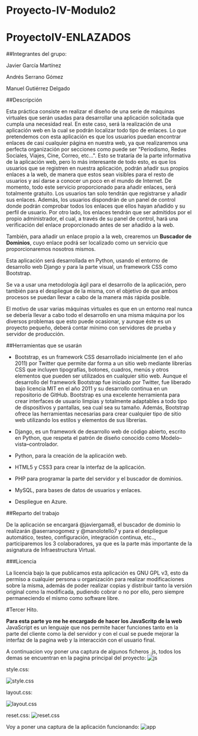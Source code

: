 # Proyecto-IV-Modulo2

# ProyectoIV-ENLAZADOS

##Integrantes del grupo:

Javier García Martínez

Andrés Serrano Gómez

Manuel Gutiérrez Delgado

##Descripción

Esta práctica consiste en realizar el diseño de una serie de máquinas virtuales que serán usadas para desarrollar una aplicación solicitada que cumpla una necesidad real. En este caso, será la realización de una aplicación web en la cual se podrán localizar todo tipo de enlaces. Lo que pretendemos con esta aplicación es que los usuarios puedan encontrar enlaces de casi cualquier página en nuestra web, ya que realizaremos una perfecta organización por secciones como puede ser "Periodismo, Redes Sociales, Viajes, Cine, Correo, etc...". Esto se trataría de la parte informativa de la aplicación web, pero lo más interesante de todo esto, es que los usuarios que se registren en nuestra aplicación, podrán añadir sus propios enlaces a la web, de manera que estos sean visibles para el resto de usuarios y así darse a conocer un poco en el mundo de Internet. De momento, todo este servicio proporcionado para añadir enlaces, será totalmente gratuito. Los usuarios tan solo tendrán que registrarse y añadir sus enlaces. Además, los usuarios dispondrán de un panel de control donde podrán comprobar todos los enlaces que ellos hayan añadido y su perfil de usuario. Por otro lado, los enlaces tendrán que ser admitidos por el propio administrador, el cual, a través de su panel de control, hará una verificación del enlace proporcionado antes de ser añadido a la web.

También, para añadir un enlace propio a la web, crearemos un __Buscador de Dominios__, cuyo enlace podrá ser localizado como un servicio que proporcionaremos nosotros mismos.

Esta aplicación será desarrollada en Python, usando el entorno de desarrollo web Django y para la parte visual, un framework CSS como Bootstrap.

Se va a usar una metodología ágil para el desarrollo de la aplicación, pero también para el despliegue de la misma, con el objetivo de que ambos procesos se puedan llevar a cabo de la manera más rápida posible.

El motivo de usar varias máquinas virtuales es que en un entorno real nunca se debería llevar a cabo todo el desarrollo en una misma máquina por los diversos problemas que esto puede ocasionar, y aunque éste es un proyecto pequeño, deberá contar mínimo con servidores de prueba y servidor de producción.

##Herramientas que se usarán

- Bootstrap, es un framework CSS desarrollado inicialmente (en el año 2011) por Twitter que permite dar forma a un sitio web mediante librerías CSS que incluyen tipografías, botones, cuadros, menús y otros elementos que pueden ser utilizados en cualquier sitio web.
Aunque el desarrollo del framework Bootstrap fue iniciado por Twitter, fue liberado bajo licencia MIT en el año 2011 y su desarrollo continua en un repositorio de GitHub. Bootstrap es una excelente herramienta para crear interfaces de usuario limpias y totalmente adaptables a todo tipo de dispositivos y pantallas, sea cual sea su tamaño. Además, Bootstrap ofrece las herramientas necesarias para crear cualquier tipo de sitio web utilizando los estilos y elementos de sus librerías.

- Django, es un framework de desarrollo web de código abierto, escrito en Python, que respeta el patrón de diseño conocido como Modelo–vista–controlador.

- Python, para la creación de la aplicación web.

- HTML5 y CSS3 para crear la interfaz de la aplicación.

- PHP para programar la parte del servidor y el buscador de dominios.

- MySQL, para bases de datos de usuarios y enlaces.

- Despliegue en Azure.

##Reparto del trabajo

De la aplicación se encargará @javiergama8, el buscador de dominio lo realizarán @aserranogomez y @manolotello7 y para el despliegue automático, testeo, configuración, integración continua, etc.., participaremos los 3 colaboradores, ya que es la parte más importante de la asignatura de Infraestructura Virtual.

###Licencia

La licencia bajo la que publicamos esta aplicación es GNU GPL v3, esto da permiso a cualquier persona u organización para realizar modificaciones sobre la misma, además de poder realizar copias y distribuir tanto la versión original como la modificada, pudiendo cobrar o no por ello, pero siempre permaneciendo el mismo como software libre.

#Tercer Hito.

**Para esta parte yo me he encargado de hacer los JavaScritp de la web**
JavaScript es un lenguaje que nos permite hacer funciones tanto en la parte del cliente como la del servidor y con el cual se puede mejorar la interfaz de la pagina web y la interacción con el usuario final.

A continuacion voy poner una captura de algunos ficheros .js, todos los demas se encuentran en la pagina principal del proyecto: ![js](https://github.com/javiergama8/Proyecto-IV/tree/master/Codigo/js)

style.css:

![style.css](https://i.gyazo.com/56bfe718df5a8205af5b4daf2f6b1c9c.png)

layout.css:

![layout.css](https://i.gyazo.com/c6712cdbeb050e4c4593aa5a20468a83.png)

reset.css:
![reset.css](https://i.gyazo.com/3c9c8e0bc6d813319a38c5e6811ea98c.png)

Voy a poner una captura de la aplicación funcionando:
![app](https://i.gyazo.com/fd093004550b580ff6efdad9ac85025a.png)

